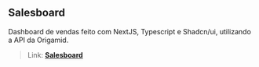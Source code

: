 ## Salesboard

Dashboard de vendas feito com NextJS, Typescript e Shadcn/ui, utilizando a API da Origamid.

> Link: **[Salesboard](https://salesboard1.vercel.app/)**
